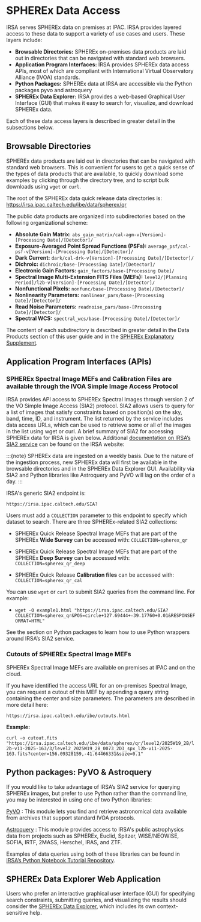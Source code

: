 # SPHEREx Data Access

IRSA serves SPHEREx data on premises at IPAC.
IRSA provides layered access to these data to support a variety of use cases and users.
These layers include:

* **Browsable Directories:** SPHEREx on-premises data products are laid out in directories that can be navigated with standard web browsers.
* **Application Program Interfaces:** IRSA provides SPHEREx data access APIs, most of which are compliant with International Virtual Observatory Alliance (IVOA) standards.
* **Python Packages:** SPHEREx data at IRSA are accessible via the Python packages pyvo and astroquery
* **SPHEREx Data Explorer:** IRSA provides a web-based Graphical User Interface (GUI) that makes it easy to search for, visualize, and download SPHEREx data.

Each of these data access layers is described in greater detail in the subsections below.

## Browsable Directories
SPHEREx data products are laid out in directories that can be navigated with standard web browsers.
This is convenient for users to get a quick sense of the types of data products that are available, to quickly download some examples by clicking through the directory tree, and to script bulk downloads using `wget` or `curl`.

The root of the SPHEREx data quick release data directories is:
https://irsa.ipac.caltech.edu/ibe/data/spherex/qr

The public data products are organized into subdirectories based on the following organizational scheme:
* **Absolute Gain Matrix:** `abs_gain_matrix/cal-agm-v[Version]-[Processing Date]/[Detector]/`
* **Exposure-Averaged Point Spread Functions (PSFs):** `average_psf/cal-psf-v[Version]-[Processing Date]/[Detector]/`
* **Dark Current:** `dark/cal-drk-v[Version]-[Processing Date]/[Detector]/`
* **Dichroic:** `dichroic/base-[Processing Date]/[Detector]/`
* **Electronic Gain Factors:** `gain_factors/base-[Processing Date]/`
* **Spectral Image Multi-Extension FITS Files (MEFs):** `level2/[Planning Period]/l2b-v[Version]-[Processing Date]/[Detector]/`
* **Nonfunctional Pixels:** `nonfunc/base-[Processing Date]/[Detector]/`
* **Nonlinearity Parameters:** `nonlinear_pars/base-[Processing Date]/[Detector]/`
* **Read Noise Parameters:** `readnoise_pars/base-[Processing Date]/[Detector]/`
* **Spectral WCS:** `spectral_wcs/base-[Processing Date]/[Detector]/`

The content of each subdirectory is described in greater detail in the Data Products section of this user guide and in the [SPHEREx Explanatory Supplement](https://irsa.ipac.caltech.edu/data/SPHEREx/docs/SPHEREx_Expsupp_QR.pdf).


## Application Program Interfaces (APIs)

### SPHEREx Spectral Image MEFs and Calibration Files are available through the IVOA Simple Image Access Protocol

IRSA provides API access to SPHEREx Spectral Images through version 2 of the VO Simple Image Access (SIA2) protocol.
SIA2 allows users to query for a list of images that satisfy constraints based on position(s) on the sky, band, time, ID, and instrument.
The list returned by the service includes data access URLs, which can be used to retrieve some or all of the images in the list using wget or curl.
A brief summary of SIA2 for accessing SPHEREx data for IRSA is given below.
Additional [documentation on IRSA’s SIA2 service](https://irsa.ipac.caltech.edu/ibe/sia.html) can be found on the IRSA website:

:::{note}
SPHEREx data are ingested on a weekly basis.
Due to the nature of the ingestion process, new SPHEREx data will first be available in the browsable directories and in the SPHEREx Data Explorer GUI.
Availability via SIA2 and Python libraries like Astroquery and PyVO will lag on the order of a day.
:::

IRSA's generic SIA2 endpoint is:

`https://irsa.ipac.caltech.edu/SIA?`

Users must add a `COLLECTION` parameter to this endpoint to specify which dataset to search.
There are three SPHEREx-related SIA2 collections:

* SPHEREx Quick Release Spectral Image MEFs that are part of the SPHEREx **Wide Survey** can be accessed with: `COLLECTION=spherex_qr`

* SPHEREx Quick Release Spectral Image MEFs that are part of the SPHEREx **Deep Survey** can be accessed with: `COLLECTION=spherex_qr_deep`

* SPHEREx Quick Release **Calibration files** can be accessed with: `COLLECTION=spherex_qr_cal`

You can use `wget` or `curl` to submit SIA2 queries from the command line.
For example:

* `wget -O example1.html "https://irsa.ipac.caltech.edu/SIA?COLLECTION=spherex_qr&POS=circle+127.69444+-39.17760+0.01&RESPONSEFORMAT=HTML"`

See the section on Python packages to learn how to use Python wrappers around IRSA’s SIA2 service.

### Cutouts of SPHEREx Spectral Image MEFs

SPHEREx Spectral Image MEFs are available on premises at IPAC and on the cloud.

If you have identified the access URL for an on-premises Spectral Image, you can request a cutout of this MEF by appending a query string containing the center and size parameters. The parameters are described in more detail here:

`https://irsa.ipac.caltech.edu/ibe/cutouts.html`

**Example:**

`curl -o cutout.fits "https://irsa.ipac.caltech.edu/ibe/data/spherex/qr/level2/2025W19_2B/l2b-v11-2025-163/3/level2_2025W19_2B_0073_2D3_spx_l2b-v11-2025-163.fits?center=156.09328159,-41.64466331&size=0.1"`

## Python packages: PyVO & Astroquery

If you would like to take advantage of IRSA’s SIA2 service for querying SPHEREx images, but prefer to use Python rather than the command line, you may be interested in using one of two Python libraries:

[PyVO](https://github.com/astropy/pyvo)
 : This module lets you find and retrieve astronomical data available from archives that support standard IVOA protocols.

[Astroquery](https://github.com/astropy/astroquery)
 : This module provides access to IRSA's public astrophysics data from projects such as SPHEREx, Euclid, Spitzer, WISE/NEOWISE, SOFIA, IRTF, 2MASS, Herschel, IRAS, and ZTF.

Examples of data queries using both of these libraries can be found in [IRSA’s Python Notebook Tutorial Repository](https://caltech-ipac.github.io/irsa-tutorials/).

## SPHEREx Data Explorer Web Application

Users who prefer an interactive graphical user interface (GUI) for specifying search constraints, submitting queries, and visualizing the results should consider the [SPHEREx Data Explorer](https://irsa.ipac.caltech.edu/applications/spherex), which includes its own context-sensitive help.
